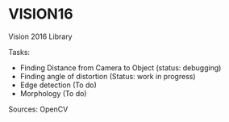 # VISION16


Vision 2016 Library 


Tasks: 

- Finding Distance from Camera to Object (status: debugging)
- Finding angle of distortion (Status: work in progress)
- Edge detection (To do)
- Morphology (To do)

Sources: OpenCV
